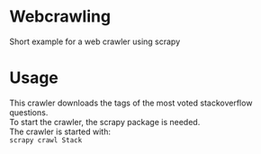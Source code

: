# Webcrawling
Short example for a web crawler using scrapy
# Usage
This crawler downloads the tags of the most voted stackoverflow questions.  
To start the crawler, the scrapy package is needed.  
The crawler is started with:   
```scrapy crawl Stack```
